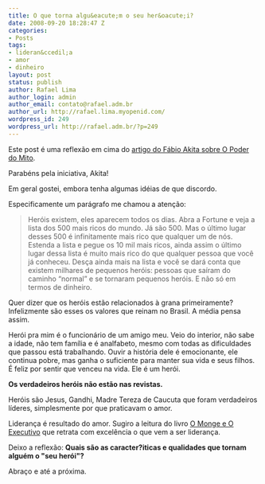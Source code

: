 ```yaml
---
title: O que torna algu&eacute;m o seu her&oacute;i?
date: 2008-09-20 18:28:47 Z
categories:
- Posts
tags:
- lideran&ccedil;a
- amor
- dinheiro
layout: post
status: publish
author: Rafael Lima
author_login: admin
author_email: contato@rafael.adm.br
author_url: http://rafael.lima.myopenid.com/
wordpress_id: 249
wordpress_url: http://rafael.adm.br/?p=249
---
```


Este post &eacute; uma reflex&atilde;o em cima do <a href="http://www.akitaonrails.com/2008/9/20/off-topic-o-poder-do-mito-redux">artigo do F&aacute;bio Akita sobre O Poder do Mito</a>.

Parab&eacute;ns pela iniciativa, Akita!

Em geral gostei, embora tenha algumas id&eacute;ias de que discordo. 

Especificamente um par&aacute;grafo me chamou a aten&ccedil;&atilde;o:
<blockquote>
Her&oacute;is existem, eles aparecem todos os dias. Abra a Fortune e veja a lista dos 500 mais ricos do mundo. J&aacute; s&atilde;o 500. Mas o &uacute;ltimo lugar desses 500 &eacute; infinitamente mais rico que qualquer um de n&oacute;s. Estenda a lista e pegue os 10 mil mais ricos, ainda assim o &uacute;ltimo lugar dessa lista &eacute; muito mais rico do que qualquer pessoa que voc&ecirc; j&aacute; conheceu. Des&ccedil;a ainda mais na lista e voc&ecirc; se dar&aacute; conta que existem milhares de pequenos her&oacute;is: pessoas que sa&iacute;ram do caminho &ldquo;normal&rdquo; e se tornaram pequenos her&oacute;is. E n&atilde;o s&oacute; em termos de dinheiro.
</blockquote>

Quer dizer que os her&oacute;is est&atilde;o relacionados &agrave; grana primeiramente? Infelizmente s&atilde;o esses os valores que reinam no Brasil. A m&eacute;dia pensa assim.

Her&oacute;i pra mim &eacute; o funcion&aacute;rio de um amigo meu. Veio do interior, n&atilde;o sabe a idade, n&atilde;o tem fam&iacute;lia e &eacute; analfabeto, mesmo com todas as dificuldades que passou est&aacute; trabalhando. Ouvir a hist&oacute;ria dele &eacute; emocionante, ele continua pobre, mas ganha o suficiente para manter sua vida e seus filhos. &Eacute; feliz por sentir que venceu na vida. Ele &eacute; um her&oacute;i.

<strong>Os verdadeiros her&oacute;is n&atilde;o est&atilde;o nas revistas.</strong>

Her&oacute;is s&atilde;o Jesus, Gandhi, Madre Tereza de Caucuta que foram verdadeiros l&iacute;deres, simplesmente por que praticavam o amor.

Lideran&ccedil;a &eacute; resultado do amor. Sugiro a leitura do livro <a href="http://www.submarino.com.br/books_productdetails.asp?ProdTypeId=1&ProdId=232649&St=MC">O Monge e O Executivo</a> que retrata com excel&ecirc;ncia o que vem a ser lideran&ccedil;a.

Deixo a reflex&atilde;o: <strong>Quais s&atilde;o as caracter?iticas e qualidades que tornam algu&eacute;m o "seu her&oacute;i"?</strong>

Abra&ccedil;o e at&eacute; a pr&oacute;xima.
